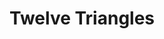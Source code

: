 ---
title: "Twelve Triangles"
url: /edinburgh/twelve-triangles-morningside-road/
shop: Konditorei
---